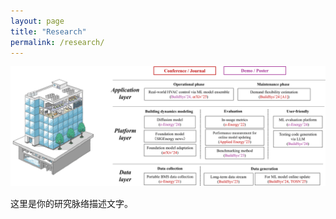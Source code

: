 ```yaml
---
layout: page
title: "Research"
permalink: /research/
---
```



![Framework](/images/research_framework.png)

这里是你的研究脉络描述文字。
